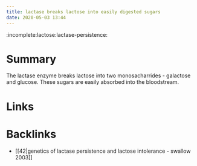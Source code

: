 ```yaml
---
title: lactase breaks lactose into easily digested sugars
date: 2020-05-03 13:44
---
```


:incomplete:lactose:lactase-persistence:

# Summary

The lactase enzyme breaks lactose into two monosacharrides - galactose and glucose. These
sugars are easily absorbed into the bloodstream.

# Links

# Backlinks
  - [[42|genetics of lactase persistence and lactose intolerance - swallow 2003]]
